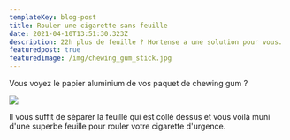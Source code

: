 ```yaml
---
templateKey: blog-post
title: Rouler une cigarette sans feuille
date: 2021-04-10T13:51:30.323Z
description: 22h plus de feuille ? Hortense a une solution pour vous.
featuredpost: true
featuredimage: /img/chewing_gum_stick.jpg
---
```

Vous voyez le papier aluminium de vos paquet de chewing gum ?



![](/img/chewing_gum_stick.jpg)

Il vous suffit de séparer la feuille qui est collé dessus et vous voilà muni d'une superbe feuille pour rouler votre cigarette d'urgence.
